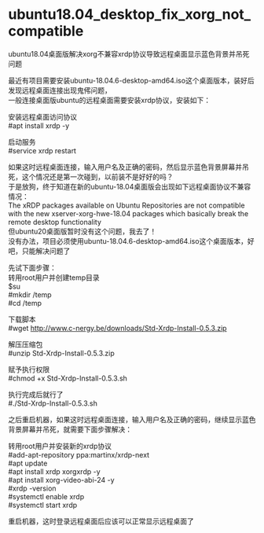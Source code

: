 # ubuntu18.04_desktop_fix_xorg_not_compatible  
ubuntu18.04桌面版解决xorg不兼容xrdp协议导致远程桌面显示蓝色背景并吊死问题  
   
最近有项目需要安装ubuntu-18.04.6-desktop-amd64.iso这个桌面版本，装好后发现远程桌面连接出现鬼伄问题，  
一般连接桌面版ubuntu的远程桌面需要安装xrdp协议，安装如下：  
  
安装远程桌面访问协议   
#apt install xrdp -y  
  
启动服务  
#service xrdp restart  
  
如果这时远程桌面连接，输入用户名及正确的密码，然后显示蓝色背景屏幕并吊死，这个情况还是第一次碰到，以前装不是好好的吗？  
于是放狗，终于知道在新的ubuntu-18.04桌面版会出现如下远程桌面协议不兼容情况：  
The xRDP packages available on Ubuntu Repositories are not compatible with the new xserver-xorg-hwe-18.04 packages 
which basically break the remote desktop functionality  
但ubuntu20桌面版暂时没有这个问题，我去了！  
没有办法，项目必须使用ubuntu-18.04.6-desktop-amd64.iso这个桌面版本，好吧，只能解决问题了  
  
先试下面步骤：  
转用root用户并创建temp目录  
$su  
#mkdir /temp  
#cd /temp  
  
下载脚本  
#wget http://www.c-nergy.be/downloads/Std-Xrdp-Install-0.5.3.zip  
  
解压压缩包  
#unzip Std-Xrdp-Install-0.5.3.zip  
  
赋予执行权限  
#chmod +x Std-Xrdp-Install-0.5.3.sh  
  
执行完成后就行了  
#./Std-Xrdp-Install-0.5.3.sh  
  
之后重启机器，如果这时远程桌面连接，输入用户名及正确的密码，继续显示蓝色背景屏幕并吊死，就需要下面步骤解决：  
  
转用root用户并安装新的xrdp协议  
#add-apt-repository ppa:martinx/xrdp-next  
#apt update  
#apt install xrdp xorgxrdp -y  
#apt install xorg-video-abi-24 -y  
#xrdp -version  
#systemctl enable xrdp  
#systemctl start xrdp  
  
重启机器，这时登录远程桌面后应该可以正常显示远程桌面了  
  



